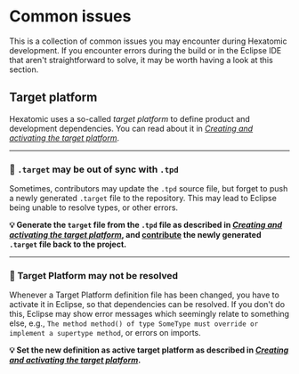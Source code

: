 # Common issues

This is a collection of common issues you may encounter during Hexatomic development.
If you encounter errors during the build or in the Eclipse IDE that aren't straightforward to solve, it may be worth having a look at this section.

## Target platform

Hexatomic uses a so-called *target platform* to define product and development dependencies.
You can read about it in [*Creating and activating the target platform*](../development/activating-target-platform.md).

---

### 🚧 `.target` may be out of sync with `.tpd`

Sometimes, contributors may update the `.tpd` source file, but forget to push a newly generated `.target` file to the repository.
This may lead to Eclipse being unable to resolve types, or other errors.

**💡 Generate the `target` file from the `.tpd` file as described in [*Creating and activating the target platform*](../development/activating-target-platform.md), and [contribute](https://github.com/hexatomic/hexatomic/tree/develop/CONTRIBUTING.md) the newly generated `.target` file back to the project.**

---

### 🚧 Target Platform may not be resolved

Whenever a Target Platform definition file has been changed, you have to activate it in Eclipse, so that dependencies can be resolved.
If you don't do this, Eclipse may show error messages which seemingly relate to something else, e.g.,
`The method method() of type SomeType must override or implement a supertype method`, or errors on imports.

**💡 Set the new definition as active target platform as described in [*Creating and activating the target platform*](../development/activating-target-platform.md).**


